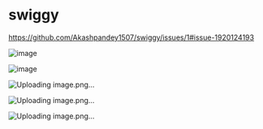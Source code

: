 # swiggy

https://github.com/Akashpandey1507/swiggy/issues/1#issue-1920124193



![image](https://github.com/Akashpandey1507/swiggy/assets/124170332/41b3e41e-23af-458d-8f4c-2cbe56967c58)


![image](https://github.com/Akashpandey1507/swiggy/assets/124170332/4f43d27d-c34b-493f-9612-874ba41efd3d)


![Uploading image.png…]()


![Uploading image.png…]()


![Uploading image.png…]()
